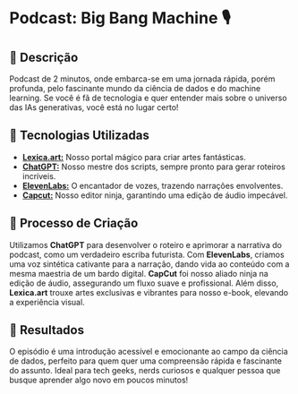 # Podcast: Big Bang Machine 🎙️

## 📒 Descrição
Podcast de 2 minutos, onde embarca-se em uma jornada rápida, porém profunda, pelo fascinante mundo da ciência de dados e do machine learning. Se você é fã de tecnologia e quer entender mais sobre o universo das IAs generativas, você está no lugar certo!

## 🤖 Tecnologias Utilizadas
- **[Lexica.art:](https://lexica.art/)** Nosso portal mágico para criar artes fantásticas.
- **[ChatGPT:](https://chatgpt.com/)** Nosso mestre dos scripts, sempre pronto para gerar roteiros incríveis.
- **[ElevenLabs:](https://elevenlabs.io/)** O encantador de vozes, trazendo narrações envolventes.
- **[Capcut:](https://www.capcut.com/pt-br/)** Nosso editor ninja, garantindo uma edição de áudio impecável.

## 🧐 Processo de Criação
Utilizamos **ChatGPT** para desenvolver o roteiro e aprimorar a narrativa do podcast, como um verdadeiro escriba futurista. Com **ElevenLabs**, criamos uma voz sintética cativante para a narração, dando vida ao conteúdo com a mesma maestria de um bardo digital. **CapCut** foi nosso aliado ninja na edição de áudio, assegurando um fluxo suave e profissional. Além disso, **Lexica.art** trouxe artes exclusivas e vibrantes para nosso e-book, elevando a experiência visual.

## 🚀 Resultados
O episódio é uma introdução acessível e emocionante ao campo da ciência de dados, perfeito para quem quer uma compreensão rápida e fascinante do assunto. Ideal para tech geeks, nerds curiosos e qualquer pessoa que busque aprender algo novo em poucos minutos!

